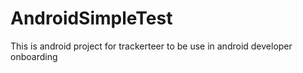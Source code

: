 # AndroidSimpleTest
 This is android project for trackerteer to be use in android developer onboarding
